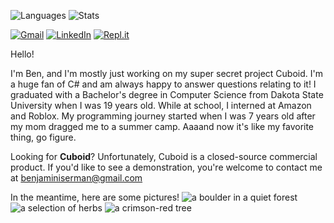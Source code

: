 ![Languages](https://github-readme-stats.vercel.app/api/top-langs/?username=benjaminiserman&theme=react&cache_seconds=1800)
![Stats](https://github-readme-stats.vercel.app/api?username=benjaminiserman&theme=react&show_icons=true&count_private=true&include_all_commits=true&cache_seconds=1800)

[![Gmail](https://img.shields.io/badge/Gmail-D14836?style=for-the-badge&logo=gmail&logoColor=white)](mailto:benjaminiserman@gmail.com)
[![LinkedIn](https://img.shields.io/badge/linkedin-%230077B5.svg?style=for-the-badge&logo=linkedin&logoColor=white)](https://www.linkedin.com/in/benjamin-iserman-5954a2222/)
[![Repl.it](https://img.shields.io/badge/Repl.it-%230D101E.svg?style=for-the-badge&logo=replit&logoColor=white)](https://replit.com/@winggar)

Hello!

I'm Ben, and I'm mostly just working on my super secret project Cuboid.
I'm a huge fan of C# and am always happy to answer questions relating to it!
I graduated with a Bachelor's degree in Computer Science from Dakota State University when I was 19 years old.
While at school, I interned at Amazon and Roblox. My programming journey started when I was 7 years old after my mom dragged me to a summer camp.
Aaaand now it's like my favorite thing, go figure.

Looking for **Cuboid**?
Unfortunately, Cuboid is a closed-source commercial product.
If you'd like to see a demonstration, you're welcome to contact me at benjaminiserman@gmail.com

In the meantime, here are some pictures!
![a boulder in a quiet forest](https://i.imgur.com/K4R3HxH.png)
![a selection of herbs](https://i.imgur.com/TkIooCg.png)
![a crimson-red tree](https://i.imgur.com/30ptWo7.png)
